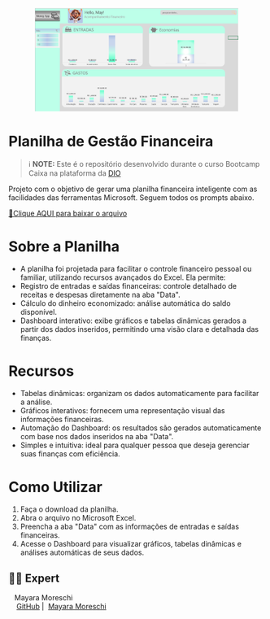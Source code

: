 <p align="center">
<img 
    src="./dashboard.png"
    width="400"  
/>
</p>


# Planilha de Gestão Financeira
 > ℹ️ **NOTE:** Este é o repositório desenvolvido durante o curso Bootcamp Caixa na plataforma da [DIO](https://dio.me)

Projeto com o objetivo de gerar uma planilha financeira inteligente com as facilidades das ferramentas Microsoft.
Seguem todos os prompts abaixo.

<a href="https://github.com/MayMoreschi/Planilha-Financeira-Inteligente/blob/main/spreadsheet.xlsx" title="View PDF now"> 📕Clique AQUI para baixar o arquivo</a>

# Sobre a Planilha
- A planilha foi projetada para facilitar o controle financeiro pessoal ou familiar, utilizando recursos avançados do Excel. Ela permite:
- Registro de entradas e saídas financeiras: controle detalhado de receitas e despesas diretamente na aba "Data".
- Cálculo do dinheiro economizado: análise automática do saldo disponível.
- Dashboard interativo: exibe gráficos e tabelas dinâmicas gerados a partir dos dados inseridos, permitindo uma visão clara e detalhada das finanças.
  
# Recursos
- Tabelas dinâmicas: organizam os dados automaticamente para facilitar a análise.
- Gráficos interativos: fornecem uma representação visual das informações financeiras.
- Automação do Dashboard: os resultados são gerados automaticamente com base nos dados inseridos na aba "Data".
- Simples e intuitiva: ideal para qualquer pessoa que deseja gerenciar suas finanças com eficiência.
  
# Como Utilizar
1. Faça o download da planilha.
2. Abra o arquivo no Microsoft Excel.
3. Preencha a aba "Data" com as informações de entradas e saídas financeiras.
4. Acesse o Dashboard para visualizar gráficos, tabelas dinâmicas e análises automáticas de seus dados.

## 👨‍💻 Expert

<p>
    <p>&nbsp&nbsp&nbspMayara Moreschi<br>
    &nbsp&nbsp&nbsp
    <a href="https://github.com/MayMoreschi">
    GitHub</a>&nbsp;|&nbsp;
    <a href="www.linkedin.com/in/

<br/><br/>
<p>

---

⌨️ com 💜 por [Mayara Moreschi](https://github.com/MayMoreschi)

